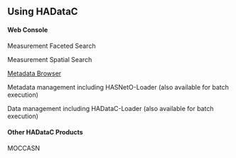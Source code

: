 ## Using HADataC

#### Web Console

Measurement Faceted Search

Measurement Spatial Search

[Metadata Browser](https://github.com/paulopinheiro1234/hadatac/wiki/HADataC-User-Guide:--Metadata-Browser)
 
Metadata management including HASNetO-Loader (also available for batch execution)

Data management including HADataC-Loader (also available for batch execution)

#### Other HADataC Products

MOCCASN
